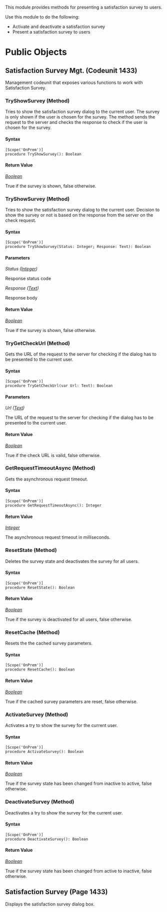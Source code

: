 This module provides methods for presenting a satisfaction survey to users.

Use this module to do the following:
- Activate and deactivate a satisfaction survey
- Present a satisfaction survey to users

# Public Objects
## Satisfaction Survey Mgt. (Codeunit 1433)

 Management codeunit that exposes various functions to work with Satisfaction Survey.
 

### TryShowSurvey (Method) <a name="TryShowSurvey"></a> 

 Tries to show the satisfaction survey dialog to the current user.
 The survey is only shown if the user is chosen for the survey.
 The method sends the request to the server and checks the response to check if the user is chosen for the survey.
 

#### Syntax
```
[Scope('OnPrem')]
procedure TryShowSurvey(): Boolean
```
#### Return Value
*[Boolean](https://docs.microsoft.com/en-us/dynamics365/business-central/dev-itpro/developer/methods-auto/boolean/boolean-data-type)*

True if the survey is shown, false otherwise.
### TryShowSurvey (Method) <a name="TryShowSurvey"></a> 

 Tries to show the satisfaction survey dialog to the current user.
 Decision to show the survey or not is based on the response from the server on the check request.
 

#### Syntax
```
[Scope('OnPrem')]
procedure TryShowSurvey(Status: Integer; Response: Text): Boolean
```
#### Parameters
*Status ([Integer](https://docs.microsoft.com/en-us/dynamics365/business-central/dev-itpro/developer/methods-auto/integer/integer-data-type))* 

Response status code

*Response ([Text](https://docs.microsoft.com/en-us/dynamics365/business-central/dev-itpro/developer/methods-auto/text/text-data-type))* 

Response body

#### Return Value
*[Boolean](https://docs.microsoft.com/en-us/dynamics365/business-central/dev-itpro/developer/methods-auto/boolean/boolean-data-type)*

True if the survey is shown, false otherwise.
### TryGetCheckUrl (Method) <a name="TryGetCheckUrl"></a> 

 Gets the URL of the request to the server for checking if the dialog has to be presented to the current user.
 

#### Syntax
```
[Scope('OnPrem')]
procedure TryGetCheckUrl(var Url: Text): Boolean
```
#### Parameters
*Url ([Text](https://docs.microsoft.com/en-us/dynamics365/business-central/dev-itpro/developer/methods-auto/text/text-data-type))* 

The URL of the request to the server for checking if the dialog has to be presented to the current user.

#### Return Value
*[Boolean](https://docs.microsoft.com/en-us/dynamics365/business-central/dev-itpro/developer/methods-auto/boolean/boolean-data-type)*

True if the check URL is valid, false otherwise.
### GetRequestTimeoutAsync (Method) <a name="GetRequestTimeoutAsync"></a> 

 Gets the asynchronous request timeout.
 

#### Syntax
```
[Scope('OnPrem')]
procedure GetRequestTimeoutAsync(): Integer
```
#### Return Value
*[Integer](https://docs.microsoft.com/en-us/dynamics365/business-central/dev-itpro/developer/methods-auto/integer/integer-data-type)*

The asynchronous request timeout in milliseconds.
### ResetState (Method) <a name="ResetState"></a> 

 Deletes the survey state and deactivates the survey for all users.
 

#### Syntax
```
[Scope('OnPrem')]
procedure ResetState(): Boolean
```
#### Return Value
*[Boolean](https://docs.microsoft.com/en-us/dynamics365/business-central/dev-itpro/developer/methods-auto/boolean/boolean-data-type)*

True if the survey is deactivated for all users, false otherwise.
### ResetCache (Method) <a name="ResetCache"></a> 

 Resets the the cached survey parameters.
 

#### Syntax
```
[Scope('OnPrem')]
procedure ResetCache(): Boolean
```
#### Return Value
*[Boolean](https://docs.microsoft.com/en-us/dynamics365/business-central/dev-itpro/developer/methods-auto/boolean/boolean-data-type)*

True if the cached survey parameters are reset, false otherwise.
### ActivateSurvey (Method) <a name="ActivateSurvey"></a> 

 Activates a try to show the survey for the current user.
 

#### Syntax
```
[Scope('OnPrem')]
procedure ActivateSurvey(): Boolean
```
#### Return Value
*[Boolean](https://docs.microsoft.com/en-us/dynamics365/business-central/dev-itpro/developer/methods-auto/boolean/boolean-data-type)*

True if the survey state has been changed from inactive to active, false otherwise.
### DeactivateSurvey (Method) <a name="DeactivateSurvey"></a> 

 Deactivates a try to show the survey for the current user.
 

#### Syntax
```
[Scope('OnPrem')]
procedure DeactivateSurvey(): Boolean
```
#### Return Value
*[Boolean](https://docs.microsoft.com/en-us/dynamics365/business-central/dev-itpro/developer/methods-auto/boolean/boolean-data-type)*

True if the survey state has been changed from active to inactive, false otherwise.

## Satisfaction Survey (Page 1433)

 Displays the satisfaction survey dialog box.
 

